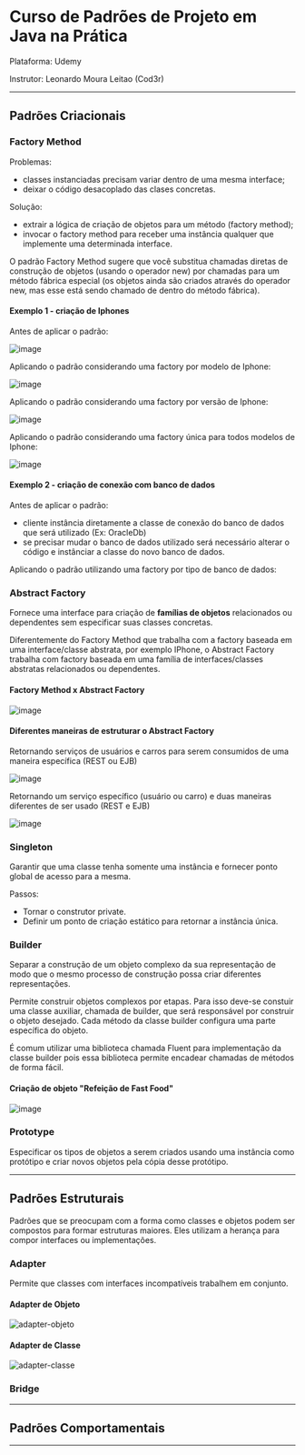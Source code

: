 # Curso de Padrões de Projeto em Java na Prática

Plataforma: Udemy

Instrutor: Leonardo Moura Leitao (Cod3r)

---------------------------------------------------------------------------------------------------------------

## Padrões Criacionais

### Factory Method

Problemas: 
- classes instanciadas precisam variar dentro de uma mesma interface;
- deixar o código desacoplado das clases concretas.

Solução:
- extrair a lógica de criação de objetos para um método (factory method);
- invocar o factory method para receber uma instância qualquer que implemente uma determinada interface.

O padrão Factory Method sugere que você substitua chamadas diretas de construção de objetos (usando o operador new) por chamadas para um método fábrica especial (os objetos ainda são criados através do operador new, mas esse está sendo chamado de dentro do método fábrica).

#### Exemplo 1 - criação de Iphones

Antes de aplicar o padrão:

![image](https://github.com/user-attachments/assets/0987cb19-4102-41b0-bad0-6479e2e602a8)

Aplicando o padrão considerando uma factory por modelo de Iphone:

![image](https://github.com/user-attachments/assets/f3287c81-e154-4135-b54e-7f5ccfdd7c6c)

Aplicando o padrão considerando uma factory por versão de Iphone:

![image](https://github.com/user-attachments/assets/8c1db3f8-ae95-423c-97e6-edf99506dde4)

Aplicando o padrão considerando uma factory única para todos modelos de Iphone:

![image](https://github.com/user-attachments/assets/e53cce0d-0e21-473e-99a0-d027fa4ecdcb)

#### Exemplo 2 - criação de conexão com banco de dados

Antes de aplicar o padrão: 
- cliente instância diretamente a classe de conexão do banco de dados que será utilizado (Ex: OracleDb)
- se precisar mudar o banco de dados utilizado será necessário alterar o código e instânciar a classe do novo banco de dados.

Aplicando o padrão utilizando uma factory por tipo de banco de dados:

### Abstract Factory

Fornece uma interface para criação de **famílias de objetos** relacionados ou dependentes sem especificar suas classes concretas.

Diferentemente do Factory Method que trabalha com a factory baseada em uma interface/classe abstrata, por exemplo IPhone, o Abstract Factory trabalha com factory baseada em uma família de interfaces/classes abstratas relacionados ou dependentes.

#### Factory Method x Abstract Factory

![image](https://github.com/user-attachments/assets/c1c2ad70-22b6-4de8-afe5-5abcac81c1d9)

#### Diferentes maneiras de estruturar o Abstract Factory

Retornando serviços de usuários e carros para serem consumidos de uma maneira específica (REST ou EJB)

![image](https://github.com/user-attachments/assets/8e5403b0-de9e-4982-a3cb-921f6e2ec97f)

Retornando um serviço específico (usuário ou carro) e duas maneiras diferentes de ser usado (REST e EJB)

![image](https://github.com/user-attachments/assets/a21848e5-e98d-490b-8b52-2873e311e188)


### Singleton

Garantir que uma classe tenha somente uma instância e fornecer ponto global de acesso para a mesma.

Passos:
- Tornar o construtor private.
- Definir um ponto de criação estático para retornar a instância única.

### Builder

Separar a construção de um objeto complexo da sua representação de modo que o mesmo processo de construção possa criar diferentes representações.

Permite construir objetos complexos por etapas. Para isso deve-se constuir uma classe auxiliar, chamada de builder, que será responsável por construir o objeto desejado. Cada método da classe builder configura uma parte específica do objeto. 

É comum utilizar uma biblioteca chamada Fluent para implementação da classe builder pois essa biblioteca permite encadear chamadas de métodos de forma fácil.

#### Criação de objeto "Refeição de Fast Food"

![image](https://github.com/user-attachments/assets/537f6ce6-1019-48fa-b801-210c0bcd43f6)

### Prototype

Especificar os tipos de objetos a serem criados usando uma instância como protótipo e criar novos objetos pela cópia desse protótipo.



---------------------------------------------------------------------------------------------------------------

## Padrões Estruturais

Padrões que se preocupam com a forma como classes e objetos podem ser compostos para formar estruturas maiores. Eles utilizam a herança para compor interfaces ou implementações.

### Adapter

Permite que classes com interfaces incompatíveis trabalhem em conjunto.

#### Adapter de Objeto

![adapter-objeto](https://github.com/user-attachments/assets/0a985fdd-8333-4241-b4f0-a403d1f7d915)

#### Adapter de Classe

![adapter-classe](https://github.com/user-attachments/assets/8e1cf004-25e4-4a90-ac62-97079d426167)

### Bridge

---------------------------------------------------------------------------------------------------------------

## Padrões Comportamentais

---------------------------------------------------------------------------------------------------------------
